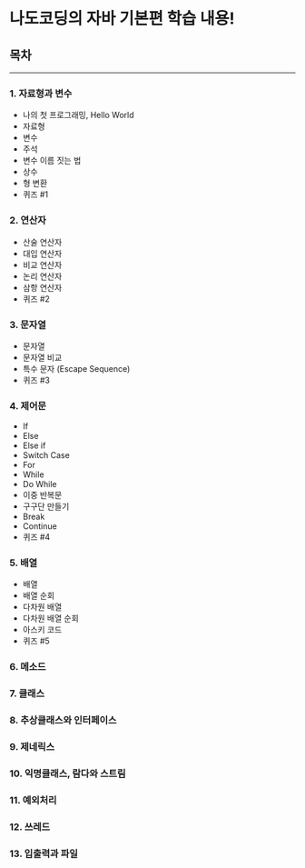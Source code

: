 # 나도코딩의 자바 기본편 학습 내용!

## 목차
- - - 
### 1. 자료형과 변수
* 나의 첫 프로그래밍, Hello World
* 자료형 
* 변수
* 주석 
* 변수 이름 짓는 법 
* 상수 
* 형 변환
* 퀴즈 #1
### 2. 연산자
* 산술 연산자
* 대입 연산자
* 비교 연산자
* 논리 연산자
* 삼항 연산자
* 퀴즈 #2
### 3. 문자열
* 문자열
* 문자열 비교
* 특수 문자 (Escape Sequence)
* 퀴즈 #3
### 4. 제어문
* If
* Else
* Else if
* Switch Case
* For
* While
* Do While
* 이중 반복문
* 구구단 만들기
* Break
* Continue
* 퀴즈 #4
### 5. 배열
* 배열
* 배열 순회
* 다차원 배열
* 다차원 배열 순회
* 아스키 코드
* 퀴즈 #5
### 6. 메소드
### 7. 클래스
### 8. 추상클래스와 인터페이스
### 9. 제네릭스
### 10. 익명클래스, 람다와 스트림
### 11. 예외처리
### 12. 쓰레드
### 13. 입출력과 파일